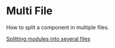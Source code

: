 # Multi File

How to split a component in multiple files. 

[Splitting modules into several files](https://groups.google.com/forum/#!topic/elm-discuss/tt7lvrxIAYA)